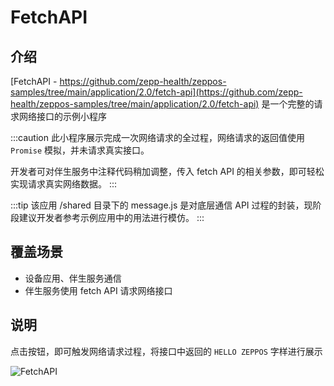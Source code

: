 # FetchAPI

## 介绍

[FetchAPI - https://github.com/zepp-health/zeppos-samples/tree/main/application/2.0/fetch-api](https://github.com/zepp-health/zeppos-samples/tree/main/application/2.0/fetch-api) 是一个完整的请求网络接口的示例小程序

:::caution
此小程序展示完成一次网络请求的全过程，网络请求的返回值使用 `Promise` 模拟，并未请求真实接口。

开发者可对伴生服务中注释代码稍加调整，传入 fetch API 的相关参数，即可轻松实现请求真实网络数据。
:::

:::tip
该应用 /shared 目录下的 message.js 是对底层通信 API 过程的封装，现阶段建议开发者参考示例应用中的用法进行模仿。
:::

## 覆盖场景

- 设备应用、伴生服务通信
- 伴生服务使用 fetch API 请求网络接口

## 说明

点击按钮，即可触发网络请求过程，将接口中返回的 `HELLO ZEPPOS` 字样进行展示

![FetchAPI](/img/sample/app/fetchAPI.jpg)
